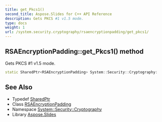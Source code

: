 ```yaml
---
title: get_Pkcs1()
second_title: Aspose.Slides for C++ API Reference
description: Gets PKCS #1 v1.5 mode.
type: docs
weight: 1
url: /system.security.cryptography/rsaencryptionpadding/get_pkcs1/
---
```

## RSAEncryptionPadding::get_Pkcs1() method


Gets PKCS #1 v1.5 mode.

```cpp
static SharedPtr<RSAEncryptionPadding> System::Security::Cryptography::RSAEncryptionPadding::get_Pkcs1()
```

## See Also

* Typedef [SharedPtr](../../../system/sharedptr/)
* Class [RSAEncryptionPadding](../)
* Namespace [System::Security::Cryptography](../../)
* Library [Aspose.Slides](../../../)